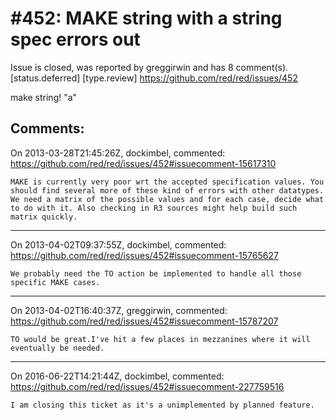 
#452: MAKE string with a string spec errors out
================================================================================
Issue is closed, was reported by greggirwin and has 8 comment(s).
[status.deferred] [type.review]
<https://github.com/red/red/issues/452>

make string! "a"



Comments:
--------------------------------------------------------------------------------

On 2013-03-28T21:45:26Z, dockimbel, commented:
<https://github.com/red/red/issues/452#issuecomment-15617310>

    MAKE is currently very poor wrt the accepted specification values. You should find several more of these kind of errors with other datatypes. We need a matrix of the possible values and for each case, decide what to do with it. Also checking in R3 sources might help build such matrix quickly.

--------------------------------------------------------------------------------

On 2013-04-02T09:37:55Z, dockimbel, commented:
<https://github.com/red/red/issues/452#issuecomment-15765627>

    We probably need the TO action be implemented to handle all those specific MAKE cases.

--------------------------------------------------------------------------------

On 2013-04-02T16:40:37Z, greggirwin, commented:
<https://github.com/red/red/issues/452#issuecomment-15787207>

    TO would be great.I've hit a few places in mezzanines where it will eventually be needed.

--------------------------------------------------------------------------------

On 2016-06-22T14:21:44Z, dockimbel, commented:
<https://github.com/red/red/issues/452#issuecomment-227759516>

    I am closing this ticket as it's a unimplemented by planned feature.

